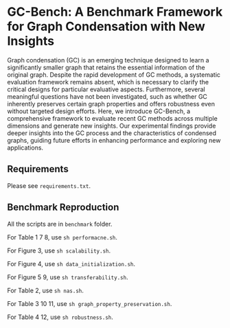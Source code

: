 [//]: # (# Preparation)

# GC-Bench: A Benchmark Framework for Graph Condensation with New Insights

Graph condensation (GC) is an emerging technique designed to learn a significantly smaller graph that retains the essential information of the original graph.  Despite the rapid development of GC methods, a systematic evaluation framework remains absent, which is necessary to clarify the critical designs for particular evaluative aspects. Furthermore, several meaningful questions have not been investigated, such as whether GC inherently preserves certain graph properties and offers robustness even without targeted design efforts. Here, we introduce GC-Bench, a comprehensive framework to evaluate recent GC methods across multiple dimensions and generate new insights. Our experimental findings provide deeper insights into the GC process and the characteristics of condensed graphs, guiding future efforts in enhancing performance and exploring new applications.




## Requirements

Please see `requirements.txt`.

<!--## Download Datasets

For cora, citeseer, flickr and reddit, the pyg code will directly download them.
For arxiv, we use the datasets provided by [GraphSAINT](https://github.com/GraphSAINT/GraphSAINT). Our code will also automatically download it.-->


[//]: # (# Abstract)

[//]: # ()

[//]: # (Graph reduction for all graph algorithms especially for graph neural networks &#40;GNNs&#41;.)

[//]: # (This package aims to reduce the large, original graph into a small, synthetic and highly-informative graph.)

[//]: # ()

[//]: # (# Features)

[//]: # (* Covering 3 mainstream reduction strategies: Sparsificaiton, Coarsening and Condensation)

[//]: # (* Unified test tools for easily producing benchmarks)

## Benchmark Reproduction

All the scripts are in `benchmark` folder.

For Table 1 7 8, use `sh performacne.sh`.

For Figure 3, use `sh scalability.sh`.

For Figure 4, use `sh data_initialization.sh`.

For Figure 5 9, use `sh transferability.sh`.

For Table 2, use `sh nas.sh`.

For Table 3 10 11, use `sh graph_property_preservation.sh`.

For Table 4 12, use `sh robustness.sh`.
